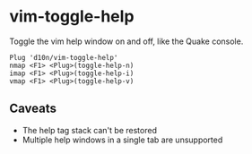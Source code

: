 vim-toggle-help
===============

Toggle the vim help window on and off, like the Quake console.

    Plug 'd10n/vim-toggle-help'
    nmap <F1> <Plug>(toggle-help-n)
    imap <F1> <Plug>(toggle-help-i)
    vmap <F1> <Plug>(toggle-help-v)

## Caveats

 * The help tag stack can't be restored
 * Multiple help windows in a single tab are unsupported

